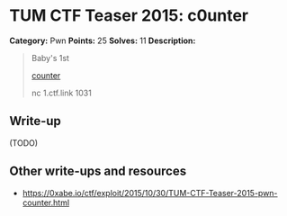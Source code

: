 # TUM CTF Teaser 2015: c0unter

**Category:** Pwn
**Points:** 25
**Solves:** 11
**Description:**

> Baby's 1st
> 
> [counter](counter)
> 
> nc 1.ctf.link 1031


## Write-up

(TODO)

## Other write-ups and resources

* <https://0xabe.io/ctf/exploit/2015/10/30/TUM-CTF-Teaser-2015-pwn-counter.html>
